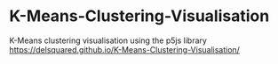 # K-Means-Clustering-Visualisation
K-Means clustering visualisation using the p5js library
https://delsquared.github.io/K-Means-Clustering-Visualisation/
